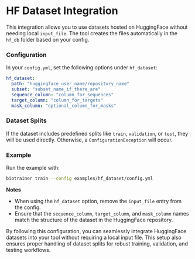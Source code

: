 # HF Dataset Integration

This integration allows you to use datasets hosted on HuggingFace without needing local `input_file`. The tool creates
the files automatically in the `hf_db` folder based on your config.

### Configuration

In your `config.yml`, set the following options under `hf_dataset`:

```yaml
hf_dataset:
  path: "huggingface_user_name/repository_name"
  subset: "subset_name_if_there_are"
  sequence_column: "column_for_sequences"
  target_column: "column_for_targets"
  mask_column: "optional_column_for_masks"
```

### Dataset Splits

If the dataset includes predefined splits like `train`, `validation`, or `test`, they will be used directly. Otherwise,
a `ConfigurationException` will occur.

### Example

Run the example with:

```bash
biotrainer train --config examples/hf_dataset/config.yml
```

**Notes**

- When using the `hf_dataset` option, remove the `input_file` entry from the config.
- Ensure that the `sequence_column`, `target_column`, and `mask_column` names match the structure of the dataset in the
  HuggingFace repository.

By following this configuration, you can seamlessly integrate HuggingFace datasets into your tool without requiring a
local input file. This setup also ensures proper handling of dataset splits for robust training, validation, and testing
workflows.

